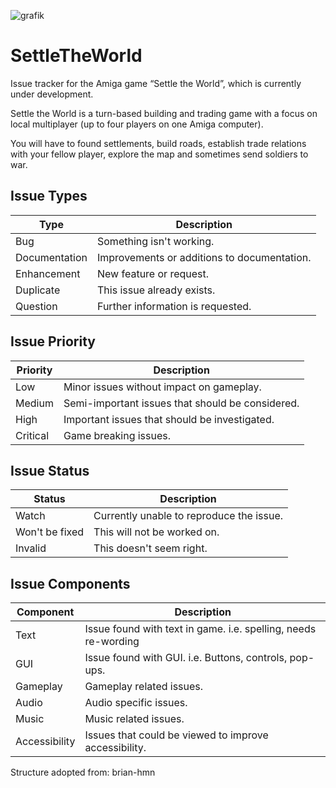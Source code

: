 ![grafik](https://github.com/user-attachments/assets/045b7a98-cbbe-45de-9d54-6ce274595c7a)

# SettleTheWorld
Issue tracker for the Amiga game “Settle the World”, which is currently under development.

Settle the World is a turn-based building and trading game with a focus on local multiplayer (up to four players on one Amiga computer).

You will have to found settlements, build roads, establish trade relations with your fellow player, explore the map and sometimes send soldiers to war.


##  Issue Types

|      Type     |                 Description                 |
|---------------|---------------------------------------------|
| Bug           | Something isn't working.                    |
| Documentation | Improvements or additions to documentation. |
| Enhancement   | New feature or request.                     |
| Duplicate     | This issue already exists.                  |
| Question      | Further information is requested.           |

##  Issue Priority

| Priority | Description                                      |
|----------|--------------------------------------------------|
| Low      | Minor issues without impact on gameplay.         |
| Medium   | Semi-important issues that should be considered. |
| High     | Important issues that should be investigated.    |
| Critical | Game breaking issues.                            |

##  Issue Status

| Status         | Description                              |
|----------------|------------------------------------------|
| Watch          | Currently unable to reproduce the issue. |
| Won't be fixed | This will not be worked on.              |
| Invalid        | This doesn't seem right.                 |

##  Issue Components

|   Component    |                           Description                           |
|----------------|-----------------------------------------------------------------|
| Text           | Issue found with text in game.  i.e. spelling, needs re-wording |
| GUI            | Issue found with GUI. i.e. Buttons, controls, pop-ups.          |
| Gameplay       | Gameplay related issues.                                        |
| Audio          | Audio specific issues.                                          |
| Music          | Music related issues.                                           |
| Accessibility  | Issues that could be viewed to improve accessibility.           |


Structure adopted from: brian-hmn 
